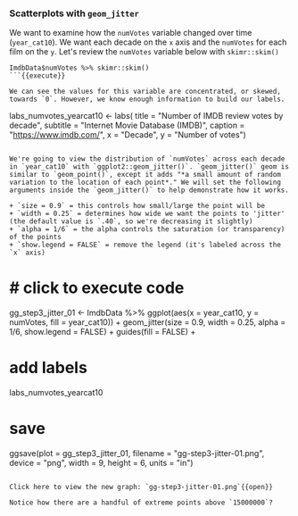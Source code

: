 ### Scatterplots with `geom_jitter`

We want to examine how the `numVotes` variable changed over time (`year_cat10`). We want each decade on the `x` axis and the `numVotes` for each film on the `y`. Let's review the `numVotes` variable below with `skimr::skim()`

```
ImdbData$numVotes %>% skimr::skim()
```{{execute}}

We can see the values for this variable are concentrated, or skewed, towards `0`. However, we know enough information to build our labels.

```
labs_numvotes_yearcat10 <- labs(
  title = "Number of IMDB review votes by decade", 
  subtitle = "Internet Movie Database (IMDB)",
  caption = "https://www.imdb.com/", 
  x = "Decade", 
  y = "Number of votes")
```{{execute}}

We're going to view the distribution of `numVotes` across each decade in `year_cat10` with `ggplot2::geom_jitter()`. `geom_jitter()` geom is similar to `geom_point()`, except it adds "*a small amount of random variation to the location of each point*." We will set the following arguments inside the `geom_jitter()` to help demonstrate how it works. 

+ `size = 0.9` = this controls how small/large the point will be   
+ `width = 0.25` = determines how wide we want the points to 'jitter' (the default value is `.40`, so we're decreasing it slightly)  
+ `alpha = 1/6` = the alpha controls the saturation (or transparency) of the points  
+ `show.legend = FALSE` = remove the legend (it's labeled across the `x` axis)

```
# # click to execute code
gg_step3_jitter_01 <- ImdbData %>%
  ggplot(aes(x = year_cat10,
             y = numVotes,
             fill = year_cat10)) +
  geom_jitter(size = 0.9, 
            width = 0.25,
            alpha = 1/6, 
            show.legend = FALSE) + 
  guides(fill = FALSE) +
  # add labels
  labs_numvotes_yearcat10
# save
ggsave(plot = gg_step3_jitter_01,
        filename = "gg-step3-jitter-01.png",
        device = "png",
        width = 9,
        height = 6,
        units = "in")
```{{execute}}

Click here to view the new graph: `gg-step3-jitter-01.png`{{open}} 

Notice how there are a handful of extreme points above `15000000`? 

